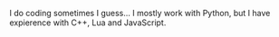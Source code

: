 I do coding sometimes I guess...
I mostly work with Python, but I have expierence with C++, Lua and JavaScript.
